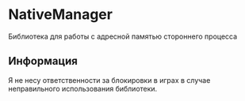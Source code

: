 # NativeManager
Библиотека для работы с адресной памятью стороннего процесса

## Информация
Я не несу ответственности за блокировки в играх в случае неправильного использования библиотеки.